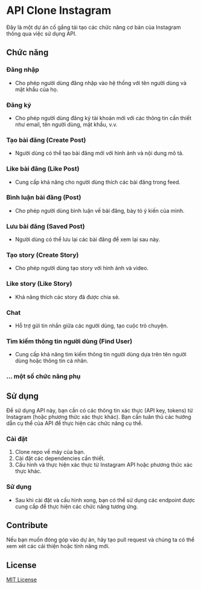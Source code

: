 # API Clone Instagram

Đây là một dự án cố gắng tái tạo các chức năng cơ bản của Instagram thông qua việc sử dụng API.

## Chức năng

### Đăng nhập
- Cho phép người dùng đăng nhập vào hệ thống với tên người dùng và mật khẩu của họ.

### Đăng ký
- Cho phép người dùng đăng ký tài khoản mới với các thông tin cần thiết như email, tên người dùng, mật khẩu, v.v.

### Tạo bài đăng (Create Post)
- Người dùng có thể tạo bài đăng mới với hình ảnh và nội dung mô tả.

### Like bài đăng (Like Post)
- Cung cấp khả năng cho người dùng thích các bài đăng trong feed.

### Bình luận bài đăng (Post)
- Cho phép người dùng bình luận về bài đăng, bày tỏ ý kiến của mình.

### Lưu bài đăng (Saved Post)
- Người dùng có thể lưu lại các bài đăng để xem lại sau này.

### Tạo story (Create Story)
- Cho phép người dùng tạo story với hình ảnh và video.

### Like story (Like Story)
- Khả năng thích các story đã được chia sẻ.

### Chat
- Hỗ trợ gửi tin nhắn giữa các người dùng, tạo cuộc trò chuyện.

### Tìm kiếm thông tin người dùng (Find User)
- Cung cấp khả năng tìm kiếm thông tin người dùng dựa trên tên người dùng hoặc thông tin cá nhân.

### ... một số chức năng phụ

## Sử dụng

Để sử dụng API này, bạn cần có các thông tin xác thực (API key, tokens) từ Instagram (hoặc phương thức xác thực khác). Bạn cần tuân thủ các hướng dẫn cụ thể của API để thực hiện các chức năng cụ thể.

### Cài đặt

1. Clone repo về máy của bạn.
2. Cài đặt các dependencies cần thiết.
3. Cấu hình và thực hiện xác thực từ Instagram API hoặc phương thức xác thực khác.

### Sử dụng

- Sau khi cài đặt và cấu hình xong, bạn có thể sử dụng các endpoint được cung cấp để thực hiện các chức năng tương ứng.

## Contribute

Nếu bạn muốn đóng góp vào dự án, hãy tạo pull request và chúng ta có thể xem xét các cải thiện hoặc tính năng mới.

## License

[MIT License](LICENSE)
